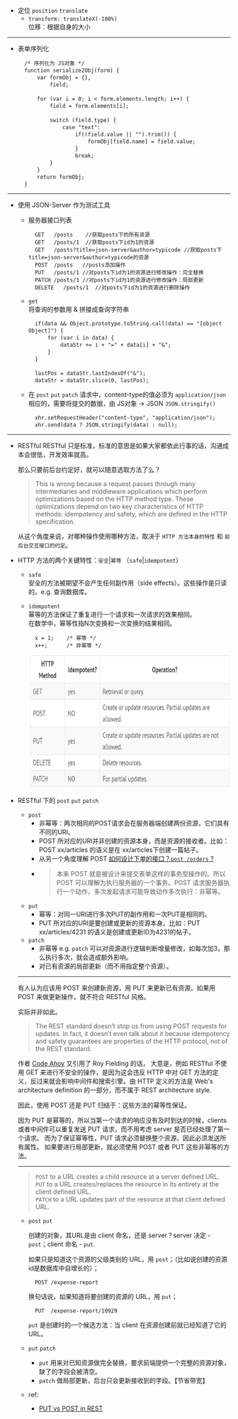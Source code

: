 * 定位 `position` `translate`
    + `transform: translateX(-100%)`   
        位移：根据自身的大小
        
***

* 表单序列化   

        /* 序列化为 JS对象 */
        function serialize2Obj(form) {
            var formObj = {},
                field;
        
            for (var i = 0; i < form.elements.length; i++) {
                field = form.elements[i];
        
                switch (field.type) {
                    case "text":
                        if((field.value || "").trim()) {
                            formObj[field.name] = field.value;
                        }
                        break;
                }
            }
            return formObj;
        }


***

* 使用 JSON-Server 作为测试工具
    + 服务器接口列表
    
            GET   /posts    //获取posts下的所有资源
            GET   /posts/1  //获取posts下id为1的资源
            GET   /posts?title=json-server&author=typicode //获取posts下title=json-server&author=typicode的资源
            POST  /posts   //posts添加操作
            PUT   /posts/1 //对posts下id为1的资源进行修改操作：完全替换
            PATCH /posts/1 //对posts下id为1的资源进行修改操作：局部更新
            DELETE   /posts/1  //对posts下id为1的资源进行删除操作
    + `get`   
        将查询的参数用 & 拼接成查询字符串  
        
            if(data && Object.prototype.toString.call(data) == "[object Object]") {
                for (var i in data) {
                    dataStr += i + "=" + data[i] + "&";
                }
            }
    
            lastPos = dataStr.lastIndexOf("&");
            dataStr = dataStr.slice(0, lastPos);
    + 在 `post` `put` `patch` 请求中，content-type的值必须为 `application/json`    
        相应的，需要将提交的数据，由 JS对象 -> JSON `JSON.stringify()`  
        
            xhr.setRequestHeader("content-type", "application/json");
            xhr.send(data ? JSON.stringify(data) : null);

***

* RESTful 
    RESTful 只是标准，标准的意思是如果大家都依此行事的话，沟通成本会很低，开发效率就高。
    
    那么只要前后台约定好，就可以随意选取方法了么？
    
    > This is wrong because a request passes through many intermediaries and middleware applications which perform optimizations based on the HTTP method type. 
    These optimizations depend on two key characteristics of HTTP methods: idempotency and safety, which are defined in the HTTP specification.
    
    从这个角度来说，对哪种操作使用哪种方法，取决于 `HTTP 方法本身的特性` 和 `前后台交互接口的约定`。

* HTTP 方法的两个关键特性：`安全`|`幂等` （`safe`|`idempotent`）
    + `safe`   
        安全的方法被期望不会产生任何副作用（side effects）。这些操作是只读的。e.g. 查询数据库。
    + `idempotent`   
        幂等的方法保证了重复进行一个请求和一次请求的效果相同。    
        在数学中，幂等性指N次变换和一次变换的结果相同。
        
            x = 1;    /* 幂等 */
            x++;      /* 非幂等 */
            
        <img src="http method.png" width="660px" height="300px">

+ RESTful 下的 `post` `put` `patch`
    - `post`
        * 非幂等：两次相同的POST请求会在服务器端创建两份资源，它们具有不同的URI。
        * POST 所对应的URI并非创建的资源本身，而是资源的接收者。比如：POST xx/articles 的语义是在 xx/articles下创建一篇帖子。
        * 从另一个角度理解 POST [如何设计下单的接口？`post /orders` ?](https://www.web-tinker.com/article/21284.html)
        * > 本来 POST 就是被设计来提交表单这样的事务型操作的。所以 POST 可以理解为执行服务器的一个事务。POST 请求服务器执行一个动作，多次发起请求可能导致动作多次执行：非幂等。
    - `put`
        * 幂等：对同一URI进行多次PUT的副作用和一次PUT是相同的。
        * PUT 所对应的URI是要创建或更新的资源本身。比如：PUT xx/articles/4231 的语义是创建或更新ID为4231的帖子。
    - `patch`
        * 非幂等 e.g. `patch` 可以对资源进行逻辑判断增量修改，如每次加3，那么执行多次，就会造成额外影响。
        * 对已有资源的局部更新（而不用指定整个资源）。
        
    ***

    有人认为应该用 POST 来创建新资源，用 PUT 来更新已有资源。如果用 POST 来做更新操作，就不符合 RESTful 风格。
    
    实际并非如此。
    
    > The REST standard doesn’t stop us from using POST requests for updates. 
    In fact, it doesn’t even talk about it because idempotency and safety guarantees are properties of the HTTP protocol, not of the REST standard.
    
    作者 [Code Ahoy](http://codeahoy.com/2016/07/04/rest-design-choosing-the-right-http-method/) 又引用了 Roy Fielding 的话，
    大意是，例如 RESTful 不使用 GET 来进行不安全的操作，是因为这会违反 HTTP 中对 GET 方法的定义，反过来就会影响中间件和搜索引擎。由 HTTP 定义的方法是 
    Web's architecture definition 的一部分，而不属于 REST architecture style.
    
    因此，使用 POST 还是 PUT 归结于：这些方法的幂等性保证。
    
    因为 PUT 是幂等的，所以当第一个请求的响应没有及时到达的时候，clients 或者中间件可以重复发送 PUT 请求，而不用考虑 server 是否已经处理了第一个请求。
    而为了保证幂等性，PUT 请求必须替换整个资源，因此必须发送所有属性。
    如果要进行局部更新，就必须使用 POST 或者 PUT 这些非幂等的方法。
        
    ***

    > `POST` to a URL creates a child resource at a server defined URL.   
      `PUT` to a URL creates/replaces the resource in its entirety at the client defined URL.   
      `PATCH` to a URL updates part of the resource at that client defined URL.   
      
    - `post` `put`
    
        创建的对象，其URL是由 client 命名，还是 server？server 决定 - `post`；client 命名 - `put`.  
        
        如果只是知道这个资源的父级类别的 URL，用 `post`；（比如说创建的资源id是数据库中自增长的）；   
          
            POST /expense-report
            
        换句话说，如果知道将要创建的资源的 URL，用 `put`；   
       
            PUT  /expense-report/10929
            
        `put` 是创建时的一个候选方法：当 client 在资源创建前就已经知道了它的URL。  
        
    - `put` `patch`
        * `put` 用来对已知资源做完全替换，要求前端提供一个完整的资源对象，缺了的字段会被清空。
        * `patch` 做局部更新，后台只会更新接收到的字段。【节省带宽】
    - ref:
        * [PUT vs POST in REST](http://stackoverflow.com/questions/630453/put-vs-post-in-rest)



        